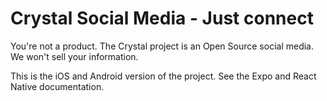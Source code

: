 # Crystal Social Media - Just connect

You're not a product. The Crystal project is an Open Source social media. We won't sell your information.

This is the iOS and Android version of the project. See the Expo and React Native documentation.
